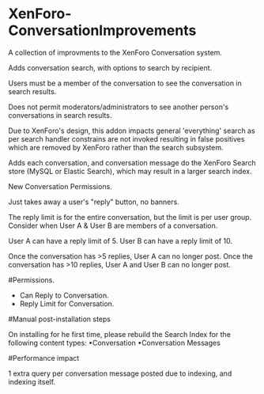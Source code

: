 XenForo-ConversationImprovements
======================

A collection of improvments to the XenForo Conversation system.

Adds conversation search, with options to search by recipient.

Users must be a member of the conversation to see the conversation in search results.

Does not permit moderators/administrators to see another person's conversations in search results.

Due to XenForo's design, this addon impacts general 'everything' search as per search handler constrains are not invoked resulting in false positives which are removed by XenForo rather than the search subsystem.

Adds each conversation, and conversation message do the XenForo Search store (MySQL or Elastic Search), which may result in a larger search index.

New Conversation Permissions.

Just takes away a user's "reply" button, no banners.

The reply limit is for the entire conversation, but the limit is per user group. Consider when User A & User B are members of a conversation.

User A can have a reply limit of 5.
User B can have a reply limit of 10.

Once the conversation has >5 replies, User A can no longer post.
Once the conversation has >10 replies, User A and User B can no longer post.

#Permissions.

- Can Reply to Conversation.
- Reply Limit for Conversation.

#Manual post-installation steps

On installing for he first time, please rebuild the Search Index for the following content types:
•Conversation
•Conversation Messages

#Performance impact

1 extra query per conversation message posted due to indexing, and indexing itself.
